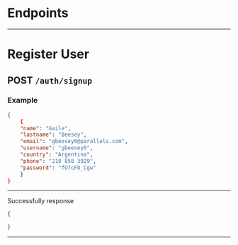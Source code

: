 # Endpoints

---

# Register User

## POST `/auth/signup`


### Example

```json
{
	{
    "name": "Gaile",
    "lastname": "Beesey",
    "email": "gbeesey0@parallels.com",
    "username": "gbeesey0",
    "country": "Argentina",
    "phone": "218 858 3929",
    "password": "fU7cFO_Cgw"
    }
}
```

---

Successfully response

```json
{
	
}
```

---